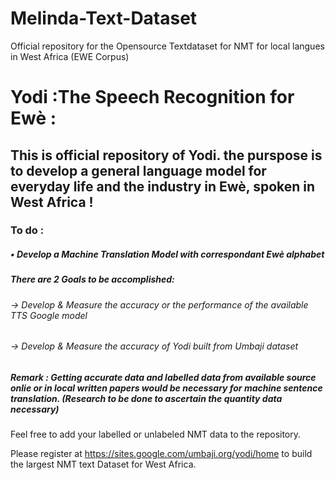 # Melinda-Text-Dataset
Official repository for the Opensource Textdataset for NMT for local langues in West Africa (EWE Corpus)
# Yodi :The Speech Recognition for Ewè :

## This is official repository of Yodi. the purspose is to develop a general language model for everyday life and the industry in Ewè, spoken in West Africa !

### To do :

##### • Develop a Machine Translation Model with correspondant Ewè alphabet
##### There are 2 Goals to be accomplished: 
###### -> Develop & Measure the accuracy or the performance of the available TTS Google model
###### -> Develop & Measure the accuracy of Yodi built from Umbaji dataset

##### Remark : Getting accurate data and labelled data from available source onlie or in local written papers would be necessary for machine sentence translation. (Research to be done to ascertain the quantity data necessary)

Feel free to add your labelled or unlabeled NMT data to the repository.

Please register at https://sites.google.com/umbaji.org/yodi/home to build the 
largest NMT text Dataset for West Africa.
